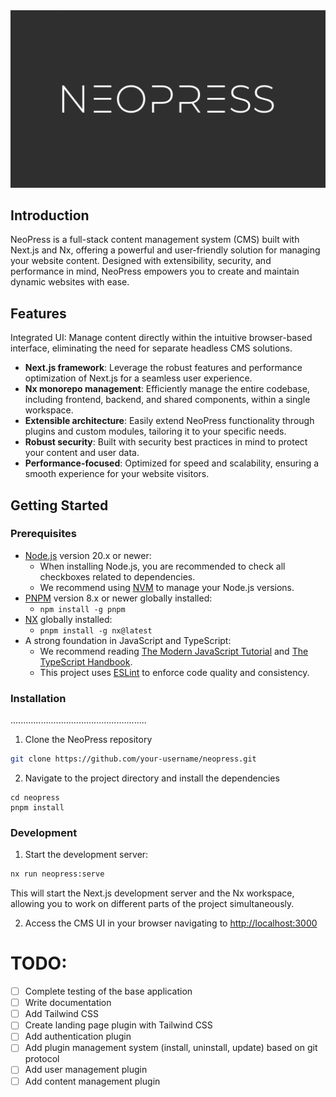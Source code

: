 <a alt="Nx logo" href="https://nx.dev" target="_blank" rel="noreferrer">
<img src="_assets/logo.png">
</a>

## Introduction

NeoPress is a full-stack content management system (CMS) built with Next.js and Nx, offering a powerful and
user-friendly solution for managing your website content. Designed with extensibility, security, and performance in
mind, NeoPress empowers you to create and maintain dynamic websites with ease.

## Features

Integrated UI: Manage content directly within the intuitive browser-based interface, eliminating the need for separate
headless CMS solutions.

* **Next.js framework**: Leverage the robust features and performance optimization of Next.js for a seamless user
  experience.
* **Nx monorepo management**: Efficiently manage the entire codebase, including frontend, backend, and shared
  components, within a single workspace.
* **Extensible architecture**: Easily extend NeoPress functionality through plugins and custom modules, tailoring it to
  your specific needs.
* **Robust security**: Built with security best practices in mind to protect your content and user data.
* **Performance-focused**: Optimized for speed and scalability, ensuring a smooth experience for your website visitors.

## Getting Started

### Prerequisites

* [Node.js](https://nodejs.org/en/download/) version 20.x or newer:
    * When installing Node.js, you are recommended to check all checkboxes related to dependencies.
    * We recommend using [NVM](https://github.com/nvm-sh/nvm) to manage your Node.js versions.
* [PNPM](https://pnpm.io/installation) version 8.x or newer globally installed:
    * `npm install -g pnpm`
* [NX](https://nx.dev/) globally installed:
    * `pnpm install -g nx@latest`
* A strong foundation in JavaScript and TypeScript:
    * We recommend reading [The Modern JavaScript Tutorial](https://javascript.info/)
      and [The TypeScript Handbook](https://www.typescriptlang.org/docs/handbook/intro.html).
    * This project uses [ESLint](https://eslint.org/) to enforce code quality and consistency.

### Installation

......................................................
1) Clone the NeoPress repository

```bash
git clone https://github.com/your-username/neopress.git
```

2) Navigate to the project directory and install the dependencies

```bash:
cd neopress
pnpm install
```

### Development

1) Start the development server:

```bash
nx run neopress:serve
```

This will start the Next.js development server and the Nx workspace, allowing you to work on different parts of the
project simultaneously.

2) Access the CMS UI in your browser navigating to [http://localhost:3000](http://localhost:3000)

# TODO:

- [ ] Complete testing of the base application
- [ ] Write documentation
- [ ] Add Tailwind CSS
- [ ] Create landing page plugin with Tailwind CSS
- [ ] Add authentication plugin
- [ ] Add plugin management system (install, uninstall, update) based on git protocol
- [ ] Add user management plugin
- [ ] Add content management plugin